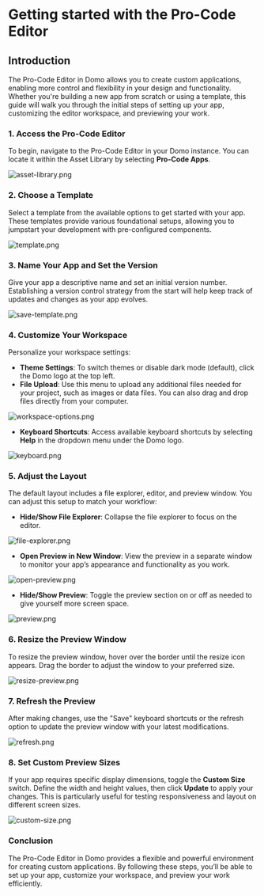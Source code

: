 # Getting started with the Pro-Code Editor

## Introduction

The Pro-Code Editor in Domo allows you to create custom applications, enabling more control and flexibility in your design and functionality. Whether you're building a new app from scratch or using a template, this guide will walk you through the initial steps of setting up your app, customizing the editor workspace, and previewing your work.

### 1. Access the Pro-Code Editor

To begin, navigate to the Pro-Code Editor in your Domo instance. You can locate it within the Asset Library by selecting **Pro-Code Apps**.

![asset-library.png](../../../../assets/images/asset-library.png)

### 2. Choose a Template

Select a template from the available options to get started with your app. These templates provide various foundational setups, allowing you to jumpstart your development with pre-configured components.

![template.png](../../../../assets/images/template.png)

### 3. Name Your App and Set the Version

Give your app a descriptive name and set an initial version number. Establishing a version control strategy from the start will help keep track of updates and changes as your app evolves.

![save-template.png](../../../../assets/images/save-template.png)

### 4. Customize Your Workspace

Personalize your workspace settings:

- **Theme Settings**: To switch themes or disable dark mode (default), click the Domo logo at the top left.
- **File Upload**: Use this menu to upload any additional files needed for your project, such as images or data files. You can also drag and drop files directly from your computer.

![workspace-options.png](../../../../assets/images/workspace-options.png)

- **Keyboard Shortcuts**: Access available keyboard shortcuts by selecting **Help** in the dropdown menu under the Domo logo.

![keyboard.png](../../../../assets/images/keyboard.png)

### 5. Adjust the Layout

The default layout includes a file explorer, editor, and preview window. You can adjust this setup to match your workflow:

- **Hide/Show File Explorer**: Collapse the file explorer to focus on the editor.

![file-explorer.png](../../../../assets/images/file-explorer.png)

- **Open Preview in New Window**: View the preview in a separate window to monitor your app’s appearance and functionality as you work.

![open-preview.png](../../../../assets/images/open-preview.png)

- **Hide/Show Preview**: Toggle the preview section on or off as needed to give yourself more screen space.

![preview.png](../../../../assets/images/preview.png)

### 6. Resize the Preview Window

To resize the preview window, hover over the border until the resize icon appears. Drag the border to adjust the window to your preferred size.

![resize-preview.png](../../../../assets/images/resize-preview.png)

### 7. Refresh the Preview

After making changes, use the "Save" keyboard shortcuts or the refresh option to update the preview window with your latest modifications.

![refresh.png](../../../../assets/images/refresh.png)

### 8. Set Custom Preview Sizes

If your app requires specific display dimensions, toggle the **Custom Size** switch. Define the width and height values, then click **Update** to apply your changes. This is particularly useful for testing responsiveness and layout on different screen sizes.

![custom-size.png](../../../../assets/images/custom-size.png)

### Conclusion

The Pro-Code Editor in Domo provides a flexible and powerful environment for creating custom applications. By following these steps, you’ll be able to set up your app, customize your workspace, and preview your work efficiently.
